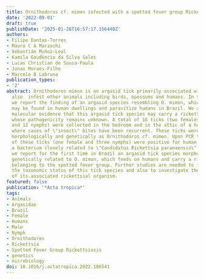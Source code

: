 ```yaml
---
title: Ornithodoros cf. mimon infected with a spotted fever group Rickettsia in Brazil.
date: '2022-09-01'
draft: true
publishDate: '2025-01-26T16:57:17.156440Z'
authors:
- Filipe Dantas-Torres
- Mauro C A Marzochi
- Sebastián Muñoz-Leal
- Kamila Gaudêncio da Silva Sales
- Lucas Christian de Sousa-Paula
- Jonas Moraes-Filho
- Marcelo B Labruna
publication_types:
- '2'
abstract: Ornithodoros mimon is an argasid tick primarily associated with bats that
  also  infest other animals including birds, opossums and humans. In this paper,
  we report the finding of an argasid species resembling O. mimon, which similarly
  may be found in human dwellings and parasitize humans in Brazil. We also provide
  molecular evidence that this argasid tick species may carry a rickettsial organism,
  whose pathogenicity remains unknown. A total of 16 ticks (two females, two males
  and 12 nymphs) were collected in the bedroom and in the attic of a human house,
  where cases of \"insect\" bites have been recurrent. These ticks were identified
  morphologically and genetically as Ornithodoros cf. mimon. Upon PCR testing, four
  of these ticks (one female and three nymphs) were positive for human blood and for
  a bacterium closely related to \"Candidatus Rickettsia paranaensis\". In conclusion,
  we report for the first time in Brazil an argasid tick species morphologically and
  genetically related to O. mimon, which feeds on humans and carry a rickettsial organism
  belonging to the spotted fever group. Further studies are needed to formally assess
  the taxonomic status of this tick species and also to investigate the pathogenicity
  of its associated rickettsial organism.
featured: false
publication: '*Acta tropica*'
tags:
- Animals
- Argasidae
- Brazil
- Female
- Humans
- Male
- Nymph
- Ornithodoros
- Rickettsia
- Spotted Fever Group Rickettsiosis
- genetics
- microbiology
doi: 10.1016/j.actatropica.2022.106541
---
```


